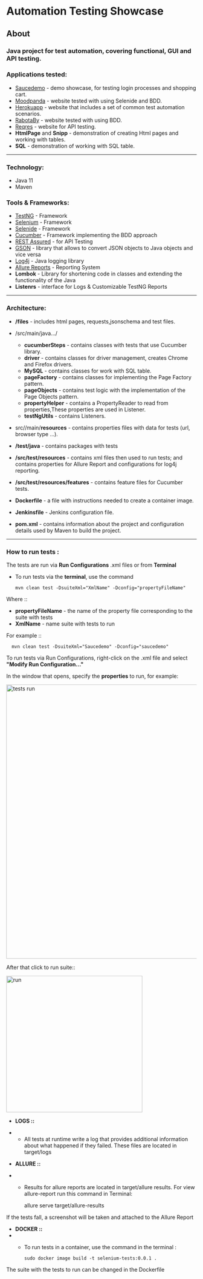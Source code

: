 # Automation Testing Showcase

## About
### Java project for test automation, covering functional, GUI and API testing. 

### Applications tested:

* [Saucedemo](https://saucedemo.com/) - demo showcase, for testing login processes and shopping cart. 
* [Moodpanda](https://moodpanda.com) - website tested with using Selenide and BDD.
* [Herokuapp](https://the-internet.herokuapp.com) - website that includes a set of common test automation scenarios.
* [RabotaBy](https://rabota.by) - website tested with using BDD.
* [Reqres](https://reqres.in/) - website for API testing.
* **HtmlPage** and **Snipp** - demonstration of creating Html pages and working with tables.
* **SQL** -  demonstration of working with SQL table.

---

### Technology:
* Java 11
* Maven

### Tools & Frameworks:

* [TestNG](https://testng.org/) - Framework
* [Selenium](https://www.selenium.dev/) - Framework
* [Selenide](https://selenide.org) - Framework
* [Cucumber](https://cucumber.io) - Framework implementing the BDD approach
* [REST Assured](https://rest-assured.io/) - for API Testing
* [GSON](https://github.com/google/gson) - library that allows to convert JSON objects to Java objects and vice versa
* [Log4j](https://logging.apache.org/log4j/2.x/) - Java logging library
* [Allure Reports](http://allure.qatools.ru/) - Reporting System
* **Lombok** - Library for shortening code in classes and extending the functionality of the Java
* **Listenrs** - interface for Logs & Customizable TestNG Reports
---
### Architecture:
* **/files** - includes html pages, requests,jsonschema and test files.

* /src/main/java.../
  * **cucumberSteps** - contains classes with tests that use Cucumber library.
  * **driver** - contains classes for driver management, creates Chrome and Firefox drivers.
  * **MySQL** - contains classes for work with SQL table.
  * **pageFactory** - contains classes for implementing the Page Factory pattern.
  * **pageObjects** - contains test logic with the implementation of the Page Objects pattern.
  * **propertyHelper** - contains a PropertyReader to read from properties,These properties are used in Listener.
  * **testNgUtils** - contains Listeners.
* src//main/**resources** - contains properties files with data for tests (url, browser type ...).


* **/test/java** - contains packages with tests
* **/src/test/resources** - contains xml files then used to run tests; and contains properties for Allure Report and configurations for log4j reporting.
* **/src/test/resources/features** - contains feature files for Cucumber tests.


* **Dockerfile** - a file with instructions needed to create a container image.
* **Jenkinsfile** - Jenkins configuration file.
* **pom.xml** - contains information about the project and configuration details used by Maven to build the project.
---
### How to run tests :
The tests are run via **Run Configurations** .xml files or from **Terminal**

* To run tests via the **terminal**, use the command

      mvn clean test -DsuiteXml="XmlName" -Dconfig="propertyFileName"

Where ::  
* **propertyFileName** - the name of the property file corresponding to the suite with tests
* **XmlName** - name suite with tests to run

For example :: 

      mvn clean test -DsuiteXml="Saucedemo" -Dconfig="saucedemo"

To run tests via Run Configurations, right-click on the .xml file and select **"Modify Run Configuration..."**

In the window that opens, specify the **properties** to run, for example: 

<img width="723" alt="tests run" src="https://user-images.githubusercontent.com/111488221/201338242-4cec053a-c45f-44b8-9328-8f8bb89ee562.png">

After that click to run suite::

 <img width="360" alt="run" src="https://user-images.githubusercontent.com/111488221/201338266-cd30bf23-bf72-4d40-906f-d171cb15300c.png">

* **LOGS ::** 
* * All tests at runtime write a log that provides additional information about what happened if they failed. These files are located in target/logs


* **ALLURE ::** 
* * Results for allure reports are located in target/allure results. For view allure-report run this command in Terminal:

       allure serve target/allure-results

If the tests fall, a screenshot will be taken and attached to the Allure Report

* **DOCKER ::**
* * To run tests in a container, use the command in the terminal :

        sudo docker image build -t selenium-tests:0.0.1 .

The suite with the tests to run can be changed in the Dockerfile



